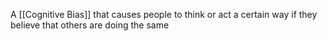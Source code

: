 A [[Cognitive Bias]] that causes people to think or act a certain way if they believe that others are doing the same